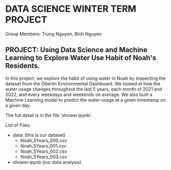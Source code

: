 # DATA SCIENCE WINTER TERM PROJECT

Group Members: Trung Nguyen, Binh Nguyen

## PROJECT: Using Data Science and Machine Learning to Explore Water Use Habit of Noah's Residents.

In this project, we explore the habit of using water in Noah by inspecting the dataset from the Oberlin Environmental Dashboard. We looked at how the water usage changes throughout the last 5 years, each month of 2021 and 2022, and every weekdays and weekends on average. We also built a Machine Learning model to predict the water usage at a given timestamp on a given day.

The full detail is in the file 'shower.ipynb'.

List of Files:
- data: (this is our dataset)
  - Noah_5Years_000.csv
  - Noah_5Years_001.csv
  - Noah_5Years_002.csv
  - Noah_5Years_003.csv
- shower.ipynb (our data analysis)
